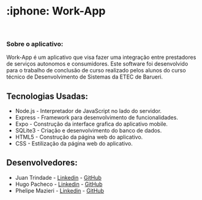 <br>
<h1> :iphone: Work-App </h1>
<br>
<h3> Sobre o aplicativo: </h3>
Work-App é um aplicativo que visa fazer uma integração entre prestadores de serviços autonomos e consumidores. Este software foi desenvolvido para o trabalho de conclusão de curso realizado pelos alunos do curso técnico de Desenvolvimento de Sistemas da ETEC de Barueri.

<h2> Tecnologias Usadas: </h2>
    <ul>
        <li>
          Node.js - Interpretador de JavaScript no lado do servidor.
        </li>
        <li>
          Express - Framework para desenvolvimento de funcionalidades.
        </li>
        <li>
          Expo - Construção da interface grafica do aplicativo mobile.
        </li>
        <li>
          SQLite3 - Criação e desenvolvimento do banco de dados.
        </li>
        <li>
          HTML5 - Construção da página web do aplicativo.
        </li>
        <li>
          CSS - Estilização da página web do aplicativo.
        </li>
    </ul>

<h2> Desenvolvedores: </h2>
        <ul>    
            <li> 
                Juan Trindade - <a href="https://www.linkedin.com/in/juan-trindade-a360b8199">Linkedin</a> - <a href="https://google.com.br">GitHub</a>
            </li>
            <li>
                Hugo Pacheco - <a href="https://google.com.br">Linkedin</a> - <a href="https://github.com/hugokishi">GitHub</a> 
            </li>
            <li>
                Phelipe Mazieri - <a href="https://google.com.br">Linkedin</a> - <a href="https://google.com.br">GitHub</a>
            </li>
        </ul>


